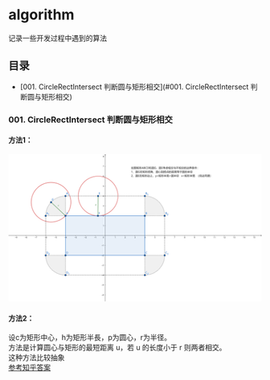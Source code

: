 # algorithm
记录一些开发过程中遇到的算法
## 目录 <br>
* [001. CircleRectIntersect  判断圆与矩形相交](#001. CircleRectIntersect  判断圆与矩形相交)


### 001. CircleRectIntersect  判断圆与矩形相交<br>
#### 方法1：<br>
![image](Assets/001CircleRectIntersect/geogebra-export.png)
  
#### 方法2：<br>
设c为矩形中心，h为矩形半長，p为圆心，r为半径。<br>
方法是计算圆心与矩形的最短距离 u，若 u 的长度小于 r 则两者相交。<br>
这种方法比较抽象<br>
[参考知乎答案](https://www.zhihu.com/question/24251545) <br>
